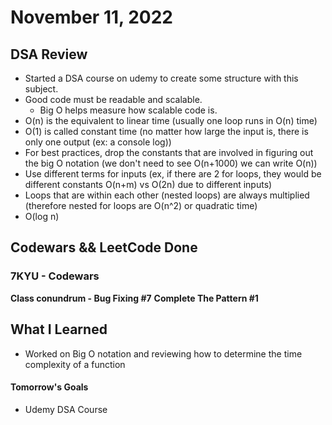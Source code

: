 # November 11, 2022 

## DSA Review
- Started a DSA course on udemy to create some structure with this subject.
- Good code must be readable and scalable.
    - Big O helps measure how scalable code is.
- O(n) is the equivalent to linear time (usually one loop runs in O(n) time)
- O(1) is called constant time (no matter how large the input is, there is only one output (ex: a console log))
- For best practices, drop the constants that are involved in figuring out the big O notation (we don't need to see O(n+1000) we can write O(n))
- Use different terms for inputs (ex, if there are 2 for loops, they would be different constants O(n+m) vs O(2n) due to different inputs)
- Loops that are within each other (nested loops) are always multiplied (therefore nested for loops are O(n^2) or quadratic time)
- O(log n)

## Codewars && LeetCode Done

### 7KYU - Codewars
**Class conundrum - Bug Fixing #7**
**Complete The Pattern #1**

## What I Learned
- Worked on Big O notation and reviewing how to determine the time complexity of a function

#### Tomorrow's Goals
- Udemy DSA Course